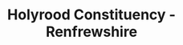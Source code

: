 ---
schema: default
title: Holyrood Constituency - Renfrewshire
organization: Renfrewshire Council
notes: Statutory Administrative Boundaries for Scotland derived from Ordnance Survey open data product Boundary Line. Data includes statutory administrative boundaries  for Scotland as a whole and just showing the boundaries for Renfrewshire.Downloaded from Ordnance Survey on 07/06/2018https://www.ordnancesurvey.co.uk/opendatadownload/products.htmlThe Local Government Boundary Commission for Scotland is responsible for carrying out reviews of the boundaries of local authorities and electoral wards. The Boundary Commission for Scotland is responsible for reviews of constituencies in Scotland for the UK Parliament; and constituencies and regions for the Scottish Parliament.(source: https://www.nrscotland.gov.uk/files/geography/2011-census/geog-bck-ground-info-admin-boundary-changes-since-2001.pdf)Scotland32 Council areas73 Holyrood Consituencies8 Holyrood Regions59 Westminster Constituencies354 WardsRenfrewshire3 Holyrood constituencies2 Westminster Constituencies12 wards
resources:

  - name: Holyrood Constituency - Renfrewshire FEATURE LAYER
  - url: 
  - format: FEATURE LAYER

license: 
category:

  - Boundaries

  - Council Boundary

  - Holyrood Constituencies

  - Ordnance Survey

  - Renfrewshire

  - Scotland

  - Wards

  - Westminster Constituencies

  - Statutory Boundaries

  - Statutory

  - Live Data

  - Live

  - Open Data


  - 

maintainer: Tim Wisniewski
maintainer_email: tim@timwis.com
---